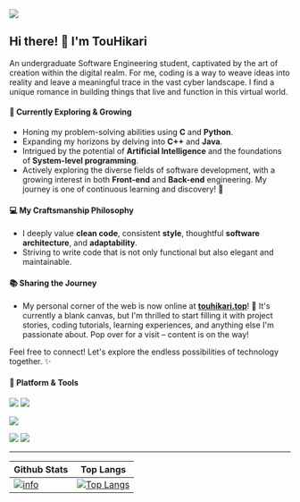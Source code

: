 <img src="https://count.owo.cab/@TouHikari?name=TouHikari&theme=capoo-2&padding=7&offset=0&align=center&scale=0.8&pixelated=0&darkmode=0">

## Hi there! 👋 I'm TouHikari

An undergraduate Software Engineering student, captivated by the art of creation within the digital realm. For me, coding is a way to weave ideas into reality and leave a meaningful trace in the vast cyber landscape. I find a unique romance in building things that live and function in this virtual world.

#### 🌱 Currently Exploring & Growing
- Honing my problem-solving abilities using **C** and **Python**.
- Expanding my horizons by delving into **C++** and **Java**.
- Intrigued by the potential of **Artificial Intelligence** and the foundations of **System-level programming**.
- Actively exploring the diverse fields of software development, with a growing interest in both **Front-end** and **Back-end** engineering. My journey is one of continuous learning and discovery! 🚀

#### 💻 My Craftsmanship Philosophy
- I deeply value **clean code**, consistent **style**, thoughtful **software architecture**, and **adaptability**.
- Striving to write code that is not only functional but also elegant and maintainable.

#### 📚 Sharing the Journey
- My personal corner of the web is now online at [**touhikari.top**](https://touhikari.top)! 🚀 It's currently a blank canvas, but I'm thrilled to start filling it with project stories, coding tutorials, learning experiences, and anything else I'm passionate about. Pop over for a visit – content is on the way!

Feel free to connect! Let's explore the endless possibilities of technology together. ✨

#### 🔧 Platform & Tools
[![](https://img.shields.io/badge/Windows-11-4e9eee?style=flat-square&logo=windows&logoColor=ffffff)](https://www.microsoft.com/windows/windows-11/)
[![](https://img.shields.io/badge/Ubuntu-24.04-e95420?style=flat-square&logo=ubuntu&logoColor=ffffff)](https://releases.ubuntu.com/24.04/)

[![](https://img.shields.io/badge/Visual%20Studio%20Code-blue?style=flat-square&logo=&logoColor=ffffff)](https://code.visualstudio.com/)

[![](https://img.shields.io/badge/-Git-f05032?style=flat-square&logo=git&logoColor=ffffff)](https://git-scm.com/)
[![](https://img.shields.io/badge/-Nginx-269539?style=flat-square&logo=nginx&logoColor=ffffff)](https://nginx.org/)

---

Github Stats|Top Langs
-|-
[![info](https://github-readme-stats.vercel.app/api?username=TouHikari&count_private=true&show_icons=true&line_height=20)](https://github.com/anuraghazra/github-readme-stats)|[![Top Langs](https://github-readme-stats.vercel.app/api/top-langs/?username=TouHikari&layout=compact&langs_count=8&card_width=445)](https://github.com/anuraghazra/github-readme-stats)
